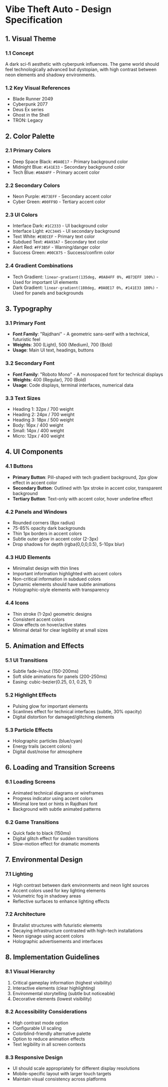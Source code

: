 # Vibe Theft Auto - Design Specification

## 1. Visual Theme

### 1.1 Concept

A dark sci-fi aesthetic with cyberpunk influences. The game world should feel technologically advanced but dystopian, with high contrast between neon elements and shadowy environments.

### 1.2 Key Visual References

- Blade Runner 2049
- Cyberpunk 2077
- Deus Ex series
- Ghost in the Shell
- TRON: Legacy

## 2. Color Palette

### 2.1 Primary Colors

- Deep Space Black: `#0A0E17` - Primary background color
- Midnight Blue: `#141E33` - Secondary background color
- Tech Blue: `#0A84FF` - Primary accent color

### 2.2 Secondary Colors

- Neon Purple: `#B73EFF` - Secondary accent color
- Cyber Green: `#00FF9D` - Tertiary accent color

### 2.3 UI Colors

- Interface Dark: `#1C2333` - UI background color
- Interface Light: `#2C3445` - UI secondary background
- Text White: `#E8ECEF` - Primary text color
- Subdued Text: `#8A93A7` - Secondary text color
- Alert Red: `#FF3B5F` - Warning/danger color
- Success Green: `#00C875` - Success/confirm color

### 2.4 Gradient Combinations

- Tech Gradient: `linear-gradient(135deg, #0A84FF 0%, #B73EFF 100%)` - Used for important UI elements
- Dark Gradient: `linear-gradient(180deg, #0A0E17 0%, #141E33 100%)` - Used for panels and backgrounds

## 3. Typography

### 3.1 Primary Font

- **Font Family**: "Rajdhani" - A geometric sans-serif with a technical, futuristic feel
- **Weights**: 300 (Light), 500 (Medium), 700 (Bold)
- **Usage**: Main UI text, headings, buttons

### 3.2 Secondary Font

- **Font Family**: "Roboto Mono" - A monospaced font for technical displays
- **Weights**: 400 (Regular), 700 (Bold)
- **Usage**: Code displays, terminal interfaces, numerical data

### 3.3 Text Sizes

- Heading 1: 32px / 700 weight
- Heading 2: 24px / 700 weight
- Heading 3: 18px / 500 weight
- Body: 16px / 400 weight
- Small: 14px / 400 weight
- Micro: 12px / 400 weight

## 4. UI Components

### 4.1 Buttons

- **Primary Button**: Pill-shaped with tech gradient background, 2px glow effect in accent color
- **Secondary Button**: Outlined with 1px stroke in accent color, transparent background
- **Tertiary Button**: Text-only with accent color, hover underline effect

### 4.2 Panels and Windows

- Rounded corners (8px radius)
- 75-85% opacity dark backgrounds
- Thin 1px borders in accent colors
- Subtle outer glow in accent color (2-3px)
- Drop shadows for depth (rgba(0,0,0,0.5), 5-10px blur)

### 4.3 HUD Elements

- Minimalist design with thin lines
- Important information highlighted with accent colors
- Non-critical information in subdued colors
- Dynamic elements should have subtle animations
- Holographic-style elements with transparency

### 4.4 Icons

- Thin stroke (1-2px) geometric designs
- Consistent accent colors
- Glow effects on hover/active states
- Minimal detail for clear legibility at small sizes

## 5. Animation and Effects

### 5.1 UI Transitions

- Subtle fade-in/out (150-200ms)
- Soft slide animations for panels (200-250ms)
- Easing: cubic-bezier(0.25, 0.1, 0.25, 1)

### 5.2 Highlight Effects

- Pulsing glow for important elements
- Scanlines effect for technical interfaces (subtle, 30% opacity)
- Digital distortion for damaged/glitching elements

### 5.3 Particle Effects

- Holographic particles (blue/cyan)
- Energy trails (accent colors)
- Digital dust/noise for atmosphere

## 6. Loading and Transition Screens

### 6.1 Loading Screens

- Animated technical diagrams or wireframes
- Progress indicator using accent colors
- Minimal lore text or hints in Rajdhani font
- Background with subtle animated patterns

### 6.2 Game Transitions

- Quick fade to black (150ms)
- Digital glitch effect for sudden transitions
- Slow-motion effect for dramatic moments

## 7. Environmental Design

### 7.1 Lighting

- High contrast between dark environments and neon light sources
- Accent colors used for key lighting elements
- Volumetric fog in shadowy areas
- Reflective surfaces to enhance lighting effects

### 7.2 Architecture

- Brutalist structures with futuristic elements
- Decaying infrastructure contrasted with high-tech installations
- Neon signage using accent colors
- Holographic advertisements and interfaces

## 8. Implementation Guidelines

### 8.1 Visual Hierarchy

1. Critical gameplay information (highest visibility)
2. Interactive elements (clear highlighting)
3. Environmental storytelling (subtle but noticeable)
4. Decorative elements (lowest visibility)

### 8.2 Accessibility Considerations

- High contrast mode option
- Configurable UI scaling
- Colorblind-friendly alternative palette
- Option to reduce animation effects
- Text legibility in all screen contexts

### 8.3 Responsive Design

- UI should scale appropriately for different display resolutions
- Mobile-specific layout with larger touch targets
- Maintain visual consistency across platforms
